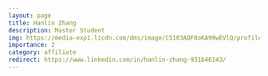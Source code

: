 ```yaml
---
layout: page
title: Hanlin Zhang
description: Master Student
img: https://media-exp1.licdn.com/dms/image/C5103AQF8oKA99wEVlQ/profile-displayphoto-shrink_800_800/0/1573321686638?e=1640822400&v=beta&t=VdFDUCEmE9UTM2SrDWZYWFJ1S1ZSAUcCsi_B5pdK_44
importance: 2
category: affiliate
redirect: https://www.linkedin.com/in/hanlin-zhang-931b46143/
---
```

